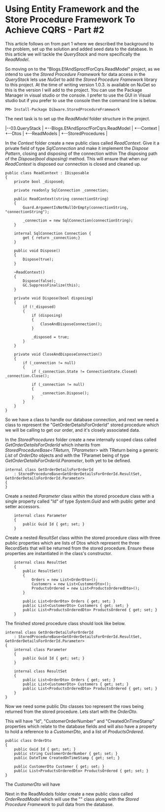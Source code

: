 # Using Entity Framework and the Store Procedure Framework To Achieve CQRS - Part #2

This article follows on from part 1 where we described the background to the problem, set up the solution and added seed data to the database. In this article we will tackle the *QueryStack* and more specifically the *ReadModel*.

So moving on to the "Blogs.EfAndSprocfForCqrs.ReadModel" project, as we intend to use the *Stored Procedure Framework* for data access in the *QueryStack* lets use *NuGet* to add the *Stored Procedure Framework* library to this project. At the time of writing version 1.0.3. is available on NuGet so this is the version I will add to the project. You can use the Package Manager in visual studio or the console. I prefer to use the GUI in Visual studio but if you prefer to use the console then the command line is  below.

    PM> Install-Package Dibware.StoredProcedureFramework
    
The next task is to set up the *ReadModel* folder structure in the project.

|--03.QueryStack
|  +--Blogs.EfAndSprocfForCqrs.ReadModel
|     +--Context
|     +--Dtos
|     +--ReadModels
|     +--StoredProcedures
|

In the *Context* folder create a new public class called *ReadContext*. Give it a private field of type *SqlConnection* and make it implement the *Dispose Pattern*, closing and disposing of the connection within The disposing path of the *Dispose(bool disposing)* method. This will ensure that when our *ReadContext* is disposed our connection is closed and cleaned up.

    public class ReadContext : IDisposable
    {
        private bool _disposed;

        private readonly SqlConnection _connection;

        public ReadContext(string connectionString)
        {
            Guard.ArgumentIsNotNullOrEmpty(connectionString, "connectionString");

            _connection = new SqlConnection(connectionString);
        }

        internal SqlConnection Connection {
            get { return _connection;}
        }

        public void Dispose()
        {
            Dispose(true);
        }

        ~ReadContext()
        {
            Dispose(false);
            GC.SuppressFinalize(this);
        }

        private void Dispose(bool disposing)
        {
            if (!_disposed)
            {
                if (disposing)
                {
                    CloseAndDisposeConnection();
                }

                _disposed = true;
            }
        }

        private void CloseAndDisposeConnection()
        {
            if (_connection != null)
            {
                if (_connection.State != ConnectionState.Closed) _connection.Close();

                if (_connection != null)
                {
                    _connection.Dispose();
                }
            }
        }
    }

So we have a class to handle our database connection, and next we need a class to represent the "GetOrderDetailsForOrderId" stored procedure which we will be calling to get our order, and it's closely associated data.

In the *StoredProcedures* folder create a new internally scoped class called *GetOrderDetailsForOrderId* which inherits from *StoredProcedureBase<TReturn, TParameter>* with TReturn being a generic *List* of *OrderDto* objects and with the TParamet being of type *GetOrderDetailsForOrderId.Parameter*, both yet to be defined. 

    internal class GetOrderDetailsForOrderId
        : StoredProcedureBase<GetOrderDetailsForOrderId.ResultSet, GetOrderDetailsForOrderId.Parameter>
    {
    }

Create a nested *Parameter* class within the stored procedure class with a single property called "Id" of type *System.Guid* and with public getter and setter accessors.
 
        internal class Parameter
        {
            public Guid Id { get; set; }
        }

Create a nested *ResultSet* class within the stored procedure class with three public properties which are lists of Dtos which represent the three RecordSets that will be returned from the stored procedure. Ensure these properties are instantiated in the class's constructor.

        internal class ResultSet
        {
            public ResultSet()
            {
                Orders = new List<OrderDto>();
                Customers = new List<CustomerDto>();
                ProductsOrdered = new List<ProductsOrderedDto>();
            }
            
            public List<OrderDto> Orders { get; set; }
            public List<CustomerDto> Customers { get; set; }
            public List<ProductsOrderedDto> ProductsOrdered { get; set; }
        }

The finished stored procedure class should look like below. 

    internal class GetOrderDetailsForOrderId
        : StoredProcedureBase<GetOrderDetailsForOrderId.ResultSet, GetOrderDetailsForOrderId.Parameter>
    {
        internal class Parameter
        {
            public Guid Id { get; set; }
        }

        internal class ResultSet
        {
            public List<OrderDto> Orders { get; set; }
            public List<CustomerDto> Customers { get; set; }
            public List<ProductsOrderedDto> ProductsOrdered { get; set; }
        }
    }
 
Now we need some public Dto classes too represent the rows being returned from the stored procedure. Lets start with the *OrderDto*.

This will have "Id", "CustomerOrderNumber" and "CreatedOnTimeStamp" properties which relate to the database fields and will also have a property to hold a reference to a *CustomerDto*, and a list of *ProductsOrdered*. 

    public class OrderDto
    {
        public Guid Id { get; set; }
        public string CustomerOrderNumber { get; set; }
        public DateTime CreatedOnTimeStamp { get; set; }

        public CustomerDto Customer { get; set; }
        public List<ProductsOrderedDto> ProductsOrdered { get; set; } 
    }

 
The *CustomerDto* will have
 
 
Next in the ReadModels folder create a new public class called *OrderReadModel* which will use the "" class along with the *Stored Procedure Framework* to pull data from the database. 

